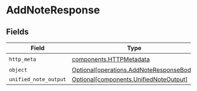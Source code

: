 # AddNoteResponse


## Fields

| Field                                                                                      | Type                                                                                       | Required                                                                                   | Description                                                                                |
| ------------------------------------------------------------------------------------------ | ------------------------------------------------------------------------------------------ | ------------------------------------------------------------------------------------------ | ------------------------------------------------------------------------------------------ |
| `http_meta`                                                                                | [components.HTTPMetadata](../../models/components/httpmetadata.md)                         | :heavy_check_mark:                                                                         | N/A                                                                                        |
| `object`                                                                                   | [Optional[operations.AddNoteResponseBody]](../../models/operations/addnoteresponsebody.md) | :heavy_minus_sign:                                                                         | N/A                                                                                        |
| `unified_note_output`                                                                      | [Optional[components.UnifiedNoteOutput]](../../models/components/unifiednoteoutput.md)     | :heavy_minus_sign:                                                                         | N/A                                                                                        |